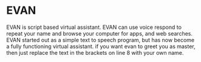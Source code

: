 # EVAN
EVAN is script based virtual assistant. EVAN can use voice respond to repeat your name and browse your computer for apps, and web searches. EVAN started out as a simple text to speech program, but has now become a fully functioning virtual assistant. if you want evan to greet you as master, then just replace the text in the brackets on line 8 with your own name.

